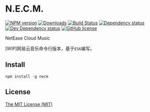 # N.E.C.M.

[![NPM version][npm-image]][npm-url] [![Downloads][downloads-image]][npm-url] [![Build Status][travis-image]][travis-url] [![Dependency status][david-dm-image]][david-dm-url] [![Dev Dependency status][david-dm-dev-image]][david-dm-dev-url] [![GitHub license](https://img.shields.io/badge/license-MIT-blue.svg)](https://raw.githubusercontent.com/zinw/necm/master/LICENSE)

[npm-url]: https://npmjs.org/package/necm
[downloads-image]: http://img.shields.io/npm/dm/necm.svg
[npm-image]: http://img.shields.io/npm/v/necm.svg
[travis-url]: https://travis-ci.org/zinw/necm
[travis-image]: http://img.shields.io/travis/zinw/necm.svg
[david-dm-url]:https://david-dm.org/zinw/necm
[david-dm-image]:https://david-dm.org/zinw/necm.svg
[david-dm-dev-url]:https://david-dm.org/zinw/necm#info=devDependencies
[david-dm-dev-image]:https://david-dm.org/zinw/necm/dev-status.svg


NetEase Cloud Music

[WIP]网易云音乐命令行版本，基于`ES6`编写。

## Install

```shell
npm install -g necm
```



## License
[The MIT License (MIT)](LICENSE)